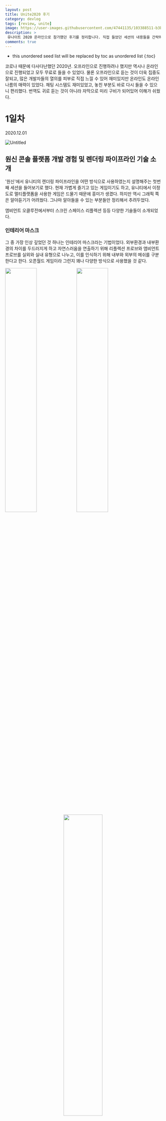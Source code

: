 ```yaml
---
layout: post
title: Unite2020 후기
category: devlog
tags: [review, unite]
image: https://user-images.githubusercontent.com/47441135/103388511-b3bc6c80-4b4c-11eb-9a98-09bde4e5d5da.png
description: >
 유나이트 2020 온라인으로 참가했던 후기를 정리합니다. 직접 들었던 세션의 내용들을 간략하게 정리하고 마무리하는 내용이 적혀있습니다.
comments: true
---
```


* this unordered seed list will be replaced by toc as unordered list
{:toc}

코로나 때문에 다사다난했던 2020년. 오프라인으로 진행하려나 했지만 역시나 온라인으로 진행되었고 모두 무료로 들을 수 있었다. 물론 오프라인으로 듣는 것이 더욱 집중도 잘되고, 많은 개발자들의 열의를 피부로 직접 느낄 수 있어 재미있지만 온라인도 온라인 나름의 매력이 있었다. 채팅 시스템도 재미있었고, 놓친 부분도 바로 다시 들을 수 있으니 편리했다. 번역도 귀로 듣는 것이 아니라 자막으로 미리 구비가 되어있어 이해가 쉬웠다.

# 1일차

2020.12.01

![Untitled](https://user-images.githubusercontent.com/47441135/103390665-10be1f80-4b59-11eb-8761-29e72934e0b7.png)

## 원신 콘솔 플랫폼 개발 경험 및 렌더링 파이프라인 기술 소개

'원신'에서 유니티의 렌더링 파이프라인을 어떤 방식으로 사용하였는지 설명해주는 첫번째 세션을 들어보기로 했다. 현재 가볍게 즐기고 있는 게임이기도 하고, 유니티에서 이정도로 멀티플랫폼을 사용한 게임은 드물기 때문에 흥미가 생겼다. 하지만 역시 그래픽 쪽은 알아듣기가 어려웠다. 그나마 알아들을 수 있는 부분들만 정리해서 추려두었다.

앰비언트 오클루전에서부터 스크린 스페이스 리플렉션 등등 다양한 기술들이 소개되었다. 

### 인테리어 마스크

그 중 가장 인상 깊었던 것 하나는 인테리어 마스크라는 기법이었다. 외부환경과 내부환경의 차이를 두드러지게 하고 자연스러움을 연출하기 위해 리플렉션 프로브와 앰비언트 프로브를 실외와 실내 유형으로 나누고, 이를 인식하기 위해 내부와 외부의 메쉬를 구분한다고 한다. 오픈월드 게임이라 그런지 꽤나 다양한 방식으로 사용했을 것 같다.

<img src="https://user-images.githubusercontent.com/47441135/103390677-1b78b480-4b59-11eb-8084-9f6b25f87151.png" width="45%">
<img src="https://user-images.githubusercontent.com/47441135/103390689-2e8b8480-4b59-11eb-942e-a7c0d8db5c25.png" width="45%">
<p align="center"><img src="https://user-images.githubusercontent.com/47441135/103390693-34816580-4b59-11eb-8d88-9b0eb53a2b8f.png" width="50%"></p>

## 픽셀+탑다운+칼부림 액션게임을 개발하고 싶을 땐 이걸보고 참아보자.

이 제목을 보자마자 이 세션을 들어야겠다고 생각했다. 역시 모든 콘텐츠들은 제목이 가장 중요한 거 아닐까 싶다. 이 세션 중 웃긴 댓글을 보았다.
'이건 못참지. 하고 들어왔는데 참을 수 있을 것 같아요'
그 말대로였다. 음 참을 수 있을 것 같다. 그만큼 대단하고 힘든 여정으로 보였다. 개발자분도 굉장히 해탈한 느낌이었다. 

<img src="https://user-images.githubusercontent.com/47441135/103390704-3fd49100-4b59-11eb-8e92-72f9b1621205.png" width="45%">
<img src="https://user-images.githubusercontent.com/47441135/103390713-48c56280-4b59-11eb-8c54-a3738696884b.png" width="45%">

이 세션에서도 굉장히 신기한 기법들을 많이 보았다. 그 중에서 가장 신기하게 보았던 것이 바로 이 실시간 라이팅 구현 문제에서 오브젝트를 기울인 것이다. 이건 정말 보자마자 의자에서 자세를 고쳐앉았던 것 같다..

![Untitled 6](https://user-images.githubusercontent.com/47441135/103390722-50850700-4b59-11eb-8315-a598cdeb0d43.png)

## 개선된 2D 워크플로우를 통한 아티스트의 역량 강화: 리깅, 애니메이션 및 조명

요새 2D에 관심이 많아져서 챙겨보게 되었다. 기초적인 내용들이었지만 나에겐 정말 많이 도움되었다. 2D캐릭터 리깅에서부터 애니메이션, IK... 그리고 가장 흥미로웠던 조명까지 전체적으로 훑어주는 세션이었다.

2D 조명도 이제는 저렇게 풍부하게 실시간으로 가능하다는게 너무나 매력적으로 다가왔다. 특히 캐릭터에 마스크맵을 씌워 프레넬 효과를 낸 것이 아름다웠다. 개인적으로 2차원도 3차원도 아닌 그 사이에 있는 듯한 느낌을 좋아하는데 딱 그런 느낌이었다. 2D지만 3D처럼 혹은 3D지만 2D처럼 표현하는 것이 아이러니 하면서 가장 매력적인 것 같다.

![Untitled 7](https://user-images.githubusercontent.com/47441135/103390733-5a0e6f00-4b59-11eb-8887-b55131b065f8.png)

# 2일차

2020.12.02

![Untitled 8](https://user-images.githubusercontent.com/47441135/103390745-61357d00-4b59-11eb-9991-7081888a59bc.png)

## Unity Visual Effect Graph 활용을 위한 고급 팁

작년에 이어 Keijiro 님의 강연을 들었다. VFX Graph에 대해 기초적인 내용을 알려주는 세션이었다. 짧지만 내용은 알찼다. 짧은 시간에 맞춰 최대한 많은 내용을 전달하려고 하다보니 정보를 정제하여 그대로 전달해주는 형식이었다. 그만큼 핵심만 담은 세션이라는 느낌을 받았다.

파티클 스트립이라는 것을 처음 알았는데 설명을 도와주는 인포그래픽 애니메이션들과 예제 등이 굉장히 쉽게 되어있어 인상깊었다. 

![Untitled 9](https://user-images.githubusercontent.com/47441135/103390752-685c8b00-4b59-11eb-8be2-8605d2a09369.png)

## 최대 성능을 위한 최적화 팁

Keijiro 님의 강연을 다 듣고, 마치 헤르미온느처럼 시간을 거슬러 최적화 팁을 보았다. 이게 온라인 세션의 장점인 것 같다. 바로 실시간으로 뒤로가기가 가능하다는 점. 한 자리에서 모든 세션을 볼 수도 있었다.

이 최적화 팁 세션은 내가 하나도 빼먹지 않고 메모해둔 페이지가 따로 있다. 솔직히 나같은 주니어 개발자에겐 이번 Unite2020 최고의 세션이었다.

![Untitled 10](https://user-images.githubusercontent.com/47441135/103390762-6db9d580-4b59-11eb-81a2-8f620cae5617.png)

간단한 Object Pool 팁에서부터 프로그래머가 놓치기 쉬운 리소스 관리법, 함수 및 UI, 하이어라키 관리 까지 엔진에서 조금이라도 부담을 주는 부분들을 모두 알려주었다. 이건 그냥 유튜브에 올라온 강연을 보길 바란다. 더이상의 설명은 필요없다.

마지막 Q&A까지 완벽하다.

# 마무리

이번 년도도 Unite에 참가해서 정말 다행이다. 매년 참가해도 늘 재밌다. 일 때문에 참가 못하게 된다면 참 슬플 것 같다. 새로운 기술과 도움이 되는 팁과 트릭들, 사람들의 열정을 느끼고 나의 열정도 충전하는 이런 좋은 행사는 늘 참가해야만 옳다!

진행한 세션들은 Unity Korea 유튜브에 올라와 있으니 다들 힘내서 공부하자.  
자극을 받고 실천하자. 아무리 힘들어도, 어떤 경험을 했어도, 작년과 지금의 마음은 같다. 힘내자! 

### 사족

에어팟 프로 감사합니다! 유니티 감사합니다! ㅎㅎㅎㅎㅎㅎㅎㅎ  
티셔츠도 감사합니다! 비타500도 호빵도 감사합니다!!

![Untitled 11](https://user-images.githubusercontent.com/47441135/103390771-74484d00-4b59-11eb-9b0c-e44669fd4844.png)
